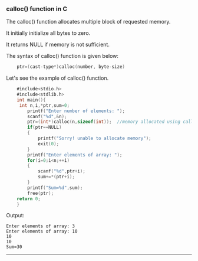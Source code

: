 ### calloc() function in C

The calloc() function allocates multiple block of requested memory.

It initially initialize all bytes to zero.

It returns NULL if memory is not sufficient.

The syntax of calloc() function is given below:
```objectivec
    ptr=(cast-type*)calloc(number, byte-size)  
```
Let's see the example of calloc() function.
```objectivec
    #include<stdio.h>  
    #include<stdlib.h>  
    int main(){  
     int n,i,*ptr,sum=0;    
        printf("Enter number of elements: ");    
        scanf("%d",&n);    
        ptr=(int*)calloc(n,sizeof(int));  //memory allocated using calloc    
        if(ptr==NULL)                         
        {    
            printf("Sorry! unable to allocate memory");    
            exit(0);    
        }    
        printf("Enter elements of array: ");    
        for(i=0;i<n;++i)    
        {    
            scanf("%d",ptr+i);    
            sum+=*(ptr+i);    
        }    
        printf("Sum=%d",sum);    
        free(ptr);    
    return 0;  
    }    
```
Output:
```
Enter elements of array: 3
Enter elements of array: 10
10
10
Sum=30
```

--------


